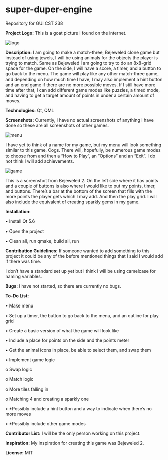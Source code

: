 # super-duper-engine
Repository for GUI CST 238

**Project Logo:** This is a goat picture I found on the internet.

![logo](http://www.how-to-draw-funny-cartoons.com/image-files/how-to-draw-a-goat-8.gif)

**Description:** I am going to make a match-three, Bejeweled clone game but instead of using jewels, I will be using animals for the objects the player is trying to match. Same as Bejeweled I am going to try to do an 8x8-grid space for the game. On the side, I will have a score, a timer, and a button to go back to the menu. The game will play like any other match-three game, and depending on how much time I have, I may also implement a hint button and an end game if there are no more possible moves. If I still have more time after that, I can add different game modes like puzzles, a timed mode, and having to get a target amount of points in under a certain amount of moves. 

**Technologies:** Qt, QML

**Screenshots:** Currently, I have no actual screenshots of anything I have done so these are all screenshots of other games. 

  ![menu](http://www.androidtapp.com/wp-content/uploads/2013/01/Cogs-Menu.png)

I have yet to think of a name for my game, but my menu will look something similar to this game, Cogs. There will, hopefully, be numerous game modes to choose from and then a “How to Play”, an “Options” and an “Exit”. I do not think I will add achievements. 

![game](http://www.pix123.com/gamesandcash//201601/Jan27/462466_bejeweled2xbla.jpg)

This is a screenshot from Bejeweled 2. On the left side where it has points and a couple of buttons is also where I would like to put my points, timer, and buttons. There’s a bar at the bottom of the screen that fills with the more points the player gets which I may add. And then the play grid. I will also include the equivalent of creating sparkly gems in my game. 

**Installation:**

•	Install Qt 5.6

•	Open the project

•	Clean all, run qmake, build all, run

**Contribution Guidelines:** If someone wanted to add something to this project it could be any of the before mentioned things that I said I would add if there was time.

I don’t have a standard set up yet but I think I will be using camelcase for naming variables.

**Bugs:** I have not started, so there are currently no bugs.

**To-Do List:**

•	Make menu

•	Set up a timer, the button to go back to the menu, and an outline for play grid

•	Create a basic version of what the game will look like

•	Include a place for points on the side and the points meter

•	Get the animal icons in place, be able to select them, and swap them

•	Implement game logic

  o	Swap logic
  
  o	Match logic
  
  o	More tiles falling in
  
  o	Matching 4 and creating a sparkly one
  
•	*Possibly include a hint button and a way to indicate when there’s no more moves

•	*Possibly include other game modes

**Contributor List:** I will be the only person working on this project.

**Inspiration:** My inspiration for creating this game was Bejeweled 2.

**License:** MIT
